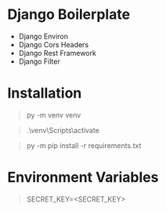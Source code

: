 # Django Boilerplate

- Django Environ
- Django Cors Headers
- Django Rest Framework
- Django Filter

# Installation

> py -m venv venv

> .\venv\Scripts\activate

> py -m pip install -r requirements.txt

# Environment Variables

> SECRET_KEY=<SECRET_KEY>
